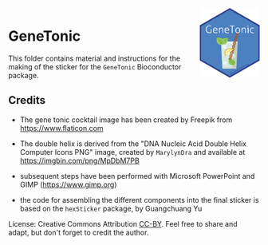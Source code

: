 <img src="GeneTonic.png" align="right" alt="" width="120" />

# GeneTonic

This folder contains material and instructions for the making of the sticker for the `GeneTonic` Bioconductor package.

## Credits

* The gene tonic cocktail image has been created by Freepik from https://www.flaticon.com

* The double helix is derived from the "DNA Nucleic Acid Double Helix Computer Icons PNG" image, created by `MarylynDra` and available at https://imgbin.com/png/MpDbM7PB

* subsequent steps have been performed with Microsoft PowerPoint and GIMP (https://www.gimp.org)

* the code for assembling the different components into the final sticker is based on the `hexSticker` package, by Guangchuang Yu

License: Creative Commons Attribution [CC-BY](https://creativecommons.org/licenses/by/2.0/). Feel free to share and adapt, but don't forget to credit the author.
